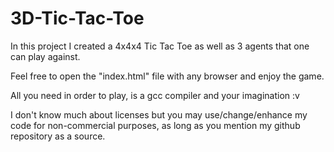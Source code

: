 # 3D-Tic-Tac-Toe
In this project I created a 4x4x4 Tic Tac Toe as well as 3 agents that one can play against.

Feel free to open the "index.html" file with any browser and enjoy the game.

All you need in order to play, is a gcc compiler and your imagination :v


I don't know much about licenses but you may use/change/enhance my code for non-commercial purposes, as long as you mention my github repository as a source.
